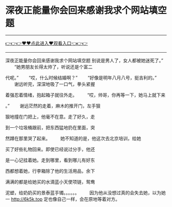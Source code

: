 # 深夜正能量你会回来感谢我求个网站填空题

<hr/><a href="https://github.com/sikiuc/genj/issues/1">👉👉👉♥♥点此进入♥观看入口👈👉👉</a><hr/>

深夜正能量你会回来感谢我求个网站填空题
别说是男人了，女人都被她迷死了。”
　　“她男朋友长得太帅了，听说还是个富二

代呢。”
　　“哎，什么时候结婚啊？”
　　“好像是明年八月八号，挺吉利的。”
　　谢远听完，深深地吸了一口气，拳头紧握

着强忍着情绪，抱起箱子就往外走。
　　“哎，帅哥，你再等一下，她马上就下来

。”
　　谢远茫然的走着，麻木的推开门，左手狠

狠地撞在门把上，他毫不在意。走了好久，走

到一个垃圾桶跟前，把东西猛地扔在里面，突

然蹲在那里哭了起来。
　　她不知道的是，他这次去北京培训，给她

买了好些礼物回来。即使已经说过分手，他还

是一心记挂着她。走到哪里，看到哪儿有好东

西都想着她，行李箱除了他的生活用品，余下

满满的都是给她买的水滴蓝小天使项链，鸳鸯

泥塑，给奶奶买的景泰蓝手镯。。。。。。
　　因为他从没想过真的会失去她，以为她一
http://6k5k.top
定也像自己一样，会在原地等着对方。

